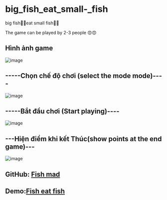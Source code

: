 # big_fish_eat_small-_fish
big fish🦈🦈eat small fish🐠🐠

The game can be played by 2-3 people 😍😍

## Hình ảnh game
![image](https://user-images.githubusercontent.com/107022820/172357184-b3e6fc59-5fb9-4874-a97a-cddf4c613b40.png)

## -----Chọn chế độ chơi (select the mode mode)----
![image](https://user-images.githubusercontent.com/107022820/172357394-85a8af2c-ae0d-4e9f-a076-7a6f35b03b90.png)

## -----Bắt đầu chơi (Start playing)----
![image](https://user-images.githubusercontent.com/107022820/172359707-44686244-62ba-40a5-a4b6-a62cae6530b1.png)

## ---Hiện điểm khi kết Thúc(show points at the end game)---
![image](https://user-images.githubusercontent.com/107022820/172359377-a56b0503-8b81-4a09-a5bd-8d4e08a577)


## GitHub: [Fish mad](https://github.com/tinluuVTL/big_fish)
## Demo:[Fish eat fish](https://tinluuvtl.github.io/big_fish)
